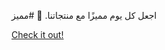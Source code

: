 اجعل كل يوم مميزًا مع منتجاتنا. 💎 #مميز

[Check it out!](https://www.facebook.com/share/17TW2PL6Tj/)